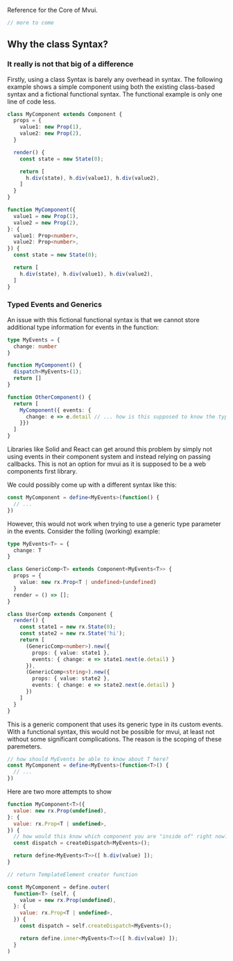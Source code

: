 Reference for the Core of Mvui.

```typescript
// more to come
```


## Why the class Syntax?

### It really is not that big of a difference

Firstly, using a class Syntax is barely any overhead in syntax. The following example
shows a simple component using both the existing class-based syntax and a fictional
functional syntax. The functional example is only one line of code less.

```typescript
class MyComponent extends Component {
  props = {
    value1: new Prop(1),
    value2: new Prop(2),
  }

  render() {
    const state = new State(0);

    return [
      h.div(state), h.div(value1), h.div(value2),
    ]
  }
}
```

```typescript
function MyComponent({
  value1 = new Prop(1),
  value2 = new Prop(2),
}: {
  value1: Prop<number>,
  value2: Prop<number>,
}) {
  const state = new State(0);

  return [
    h.div(state), h.div(value1), h.div(value2),
  ]
}
```

### Typed Events and Generics

An issue with this fictional functional syntax is that we cannot store additional type
information for events in the function:

```typescript
type MyEvents = {
  change: number
}

function MyComponent() {
  dispatch<MyEvents>(1);
  return []
}

function OtherComponent() {
  return [
    MyComponent({ events: {
      change: e => e.detail // ... how is this supposed to know the type?
    }})
  ]
}
```

Libraries like Solid and React can get around this problem by simply not using events in
their component system and instead relying on passing callbacks. This is not an option for
mvui as it is supposed to be a web components first library.

We could possibly come up with a different syntax like this:

```typescript
const MyComponent = define<MyEvents>(function() {
  // ...
})
```

However, this would not work when trying to use a generic type parameter in the events.
Consider the folling (working) example:

```typescript
type MyEvents<T> = {
  change: T
}

class GenericComp<T> extends Component<MyEvents<T>> {
  props = {
    value: new rx.Prop<T | undefined>(undefined)
  }
  render = () => [];
}

class UserComp extends Component {
  render() {
    const state1 = new rx.State(0);
    const state2 = new rx.State('hi');
    return [
      (GenericComp<number>).new({
        props: { value: state1 },
        events: { change: e => state1.next(e.detail) }
      }),
      (GenericComp<string>).new({
        props: { value: state2 },
        events: { change: e => state2.next(e.detail) }
      })
    ]
  }
}
```

This is a generic component that uses its generic type in its custom events. With a
functional syntax, this would not be possible for mvui, at least not without some
significant complications. The reason is the scoping of these paremeters.

```typescript
// how should MyEvents be able to know about T here?
const MyComponent = define<MyEvents>(function<T>() {
  // ...
})
```

Here are two more attempts to show

```js
function MyComponent<T>({
  value: new rx.Prop(undefined),
}: {
  value: rx.Prop<T | undefined>,
}) {
  // how would this know which component you are "inside of" right now?
  const dispatch = createDispatch<MyEvents>(); 

  return define<MyEvents<T>>([ h.div(value) ]);
}

// return TemplateElement creator function
```


```js
const MyComponent = define.outer(
  function<T> (self, {
    value = new rx.Prop(undefined),
  }: {
    value: rx.Prop<T | undefined>,
  }) {
    const dispatch = self.createDispatch<MyEvents>();

    return define.inner<MyEvents<T>>([ h.div(value) ]);
  }
)
```
